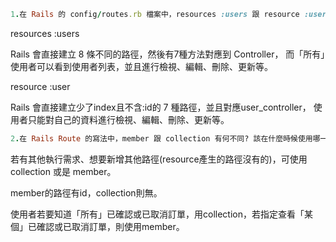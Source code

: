 
```ruby
1.在 Rails 的 config/routes.rb 檔案中，resources :users 跟 resource :user 有何不同?
```
resources :users

Rails 會直接建立 8 條不同的路徑，然後有7種方法對應到 Controller，
而「所有」使用者可以看到使用者列表，並且進行檢視、編輯、刪除、更新等。

resource :user

Rails 會直接建立少了index且不含:id的 7 種路徑，並且對應user_controller，
使用者只能對自己的資料進行檢視、編輯、刪除、更新等。

```ruby
2.在 Rails Route 的寫法中，member 跟 collection 有何不同? 該在什麼時候使用哪一種?
```
若有其他執行需求、想要新增其他路徑(resource產生的路徑沒有的)，可使用 collection 或是 member。

member的路徑有id，collection則無。

使用者若要知道「所有」已確認或已取消訂單，用collection，若指定查看「某個」已確認或已取消訂單，則使用member。
